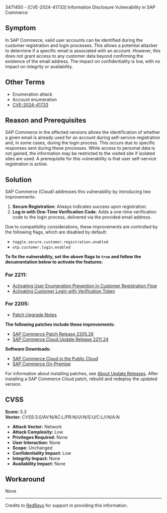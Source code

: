 3471450 - [CVE-2024-41733] Information Disclosure Vulnerability in SAP Commerce

## Symptom
In SAP Commerce, valid user accounts can be identified during the customer registration and login processes. This allows a potential attacker to determine if a specific email is associated with an account. However, this does not grant access to any customer data beyond confirming the existence of the email address. The impact on confidentiality is low, with no impact on integrity or availability.

## Other Terms
- Enumeration attack
- Account enumeration
- [CVE-2024-41733](https://www.cve.org/CVERecord?id=CVE-2024-41733)

## Reason and Prerequisites
SAP Commerce in the affected versions allows the identification of whether a given email is already used for an account during self-service registration and, in some cases, during the login process. This occurs due to specific responses sent during these processes. While access to personal data is not gained, the information may be restricted to the visited site if isolated sites are used. A prerequisite for this vulnerability is that user self-service registration is active.

## Solution
SAP Commerce (Cloud) addresses this vulnerability by introducing two improvements:

1. **Secure Registration**: Always indicates success upon registration.
2. **Log in with One-Time Verification Code**: Adds a one-time verification code to the login process, delivered via the provided email address.

Due to compatibility considerations, these improvements are controlled by the following flags, which are disabled by default:
- `toggle.secure.customer.registration.enabled`
- `otp.customer.login.enabled`

**To fix the vulnerability, set the above flags to `true` and follow the documentation below to activate the features:**

### For 2211:
- [Activating User Enumeration Prevention in Customer Registration Flow](https://me.sap.com/help/SAP_COMMERCE_CLOUD_PUBLIC_CLOUD/16b4c4fd6b184b4aaa332c7db407d4c3.html)
- [Activating Customer Login with Verification Token](https://me.sap.com/help/SAP_COMMERCE_CLOUD_PUBLIC_CLOUD/f68df6d24bc44369a7faea9d62734f49.html)

### For 2205:
- [Patch Upgrade Notes](https://me.sap.com/help/SAP_COMMERCE/p18f6a711d07462b80137df6ed533eee.html?version=2205)

**The following patches include these improvements:**
- [SAP Commerce Patch Release 2205.26](https://me.sap.com/help/SAP_COMMERCE/eed845124da0491e875df8139c4e6e8c/f9b65161e1e645249542e59f42f64a7b.html?version=2205)
- [SAP Commerce Cloud Update Release 2211.24](https://me.sap.com/help/SAP_COMMERCE_CLOUD_PUBLIC_CLOUD/f9b65161e1e645249542e59f42f64a7b.html?locale=en-US)

**Software Downloads:**
- [SAP Commerce Cloud in the Public Cloud](https://me.sap.com/launchpad.support.sap.com/#/softwarecenter/template/products/_APP=00200682500000001943&_EVENT=NEXT&HEADER=Y&FUNCTIONBAR=Y&EVENT=TREE&NE=NAVIGATE&ENR=73555000100800001224&V=MAINT&TA=ACTUAL/SAP%20COMMERCE%20CLOUD%20V2)
- [SAP Commerce On-Premise](https://me.sap.com/launchpad.support.sap.com/#/softwarecenter/template/products/_APP=00200682500000001943&_EVENT=DISPHIER&HEADER=Y&FUNCTIONBAR=N&EVENT=TREE&NE=NAVIGATE&ENR=67837800100800007216&V=INST&TA=ACTUAL&PAGE=SEARCH/SAP%20COMMERCE)

For information about installing patches, see [About Update Releases](https://me.sap.com/help/SAP_COMMERCE_CLOUD_PUBLIC_CLOUD/8c25978386691014b4abdd61376acd24.html?locale=en-US). After installing a SAP Commerce Cloud patch, rebuild and redeploy the updated version.

## CVSS
**Score:** 5.3  
**Vector:** CVSS:3.0/AV:N/AC:L/PR:N/UI:N/S:U/C:L/I:N/A:N  
- **Attack Vector:** Network  
- **Attack Complexity:** Low  
- **Privileges Required:** None  
- **User Interaction:** None  
- **Scope:** Unchanged  
- **Confidentiality Impact:** Low  
- **Integrity Impact:** None  
- **Availability Impact:** None

## Workaround
None

---

Credits to [RedRays](https://redrays.io) for support in providing this information.
